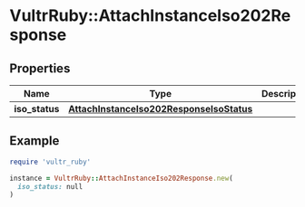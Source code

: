 # VultrRuby::AttachInstanceIso202Response

## Properties

| Name | Type | Description | Notes |
| ---- | ---- | ----------- | ----- |
| **iso_status** | [**AttachInstanceIso202ResponseIsoStatus**](AttachInstanceIso202ResponseIsoStatus.md) |  | [optional] |

## Example

```ruby
require 'vultr_ruby'

instance = VultrRuby::AttachInstanceIso202Response.new(
  iso_status: null
)
```

